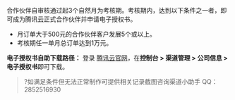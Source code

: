 合作伙伴自审核通过起3个自然月为考核期。考核期内，达到以下条件之一者，即可成为腾讯云正式合作伙伴并申请电子授权书。
- 月订单大于500元的合作伙伴客户发展5个或以上。
- 考核期任一单月总订单达到1万元。


**电子授权书自助下载路径：**
登录 [腾讯云官网](https://console.cloud.tencent.com/)，在**控制台 > 渠道管理 > 公司信息 > 电子授权书**即可下载。

>?如满足条件但无法正常制作可提供相关记录截图咨询渠道小助手 QQ：2852516930
